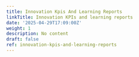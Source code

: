 ```yaml
---
title: Innovation Kpis And Learning Reports
linkTitle: Innovation KPIs and learning reports
date: '2025-04-29T17:09:00Z'
weight: 1
description: No content
draft: false
ref: innovation-kpis-and-learning-reports
---
```


